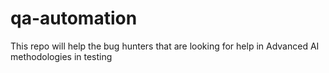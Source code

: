 # qa-automation
This repo will help the bug hunters that are looking for help in Advanced AI methodologies in testing
